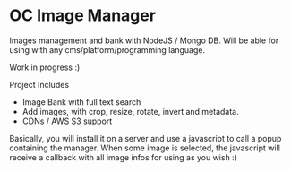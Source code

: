 # OC Image Manager
Images management and bank with NodeJS / Mongo DB. Will be able for using with any cms/platform/programming language.

Work in progress :)

Project Includes
- Image Bank with full text search
- Add images, with crop, resize, rotate, invert and metadata.
- CDNs / AWS S3 support

Basically, you will install it on a server and use a javascript to call a popup containing the manager. When some image is selected, the javascript will receive a callback with all image infos for using as you wish :)
